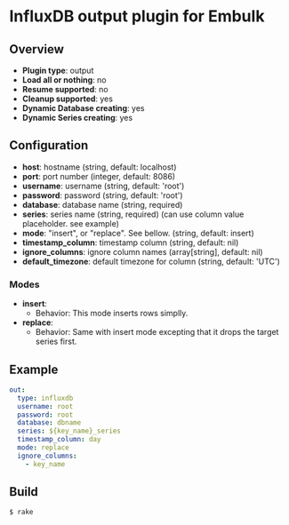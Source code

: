 # InfluxDB output plugin for Embulk

## Overview

* **Plugin type**: output
* **Load all or nothing**: no
* **Resume supported**: no
* **Cleanup supported**: yes
* **Dynamic Database creating**: yes
* **Dynamic Series creating**: yes

## Configuration

- **host**: hostname (string, default: localhost)
- **port**: port number (integer, default: 8086)
- **username**: username (string, default: 'root')
- **password**: password (string, default: 'root')
- **database**: database name (string, required)
- **series**:    series name (string, required) (can use column value placeholder. see example)
- **mode**:     "insert", or "replace". See bellow. (string, default: insert)
- **timestamp_column**: timestamp column (string, default: nil)
- **ignore_columns**: ignore column names (array[string], default: nil)
- **default_timezone**: default timezone for column (string, default: 'UTC')

### Modes

* **insert**:
  * Behavior: This mode inserts rows simplly.
* **replace**:
  * Behavior: Same with insert mode excepting that it drops the target series first.

## Example

```yaml
out:
  type: influxdb
  username: root
  password: root
  database: dbname
  series: ${key_name}_series
  timestamp_column: day
  mode: replace
  ignore_columns:
    - key_name
```


## Build

```
$ rake
```
